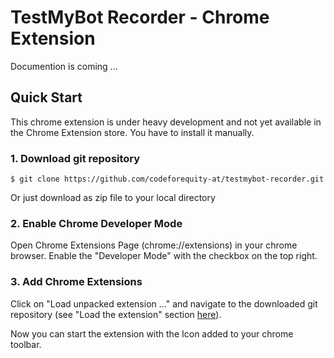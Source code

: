 TestMyBot Recorder - Chrome Extension
=====================================

Documention is coming ...

## Quick Start

This chrome extension is under heavy development and not yet available in the Chrome Extension store. You have to install it manually.

### 1. Download git repository

    $ git clone https://github.com/codeforequity-at/testmybot-recorder.git

Or just download as zip file to your local directory

### 2. Enable Chrome Developer Mode

Open Chrome Extensions Page (chrome://extensions) in your chrome browser.
Enable the "Developer Mode" with the checkbox on the top right.

### 3. Add Chrome Extensions

Click on "Load unpacked extension ..." and navigate to the downloaded git repository (see "Load the extension" section [here](https://developer.chrome.com/extensions/getstarted)).


Now you can start the extension with the Icon added to your chrome toolbar.

